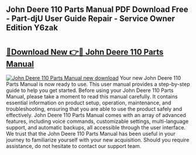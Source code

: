 ## John Deere 110 Parts Manual PDF Download Free - Part-djU User Guide Repair - Service Owner Edition Y6zak

# <h2><a href="http://bc22917.oget.top/?id=John+Deere+110+Parts+Manual">🔗Download New 👉🔴 John Deere 110 Parts Manual</a></h2>

[![John Deere 110 Parts Manual new download](https://i.imgur.com/5g1atiW.png)](http://bc22917.oget.top/?id=John+Deere+110+Parts+Manual)
Your new John Deere 110 Parts Manual is now ready to use. This user manual provides a step-by-step guide to help you get started. Before using your John Deere 110 Parts Manual, please take a moment to read this manual carefully. It contains essential information on product setup, operation, maintenance, and troubleshooting, ensuring that you are able to use the product safely and effectively. John Deere 110 Parts Manual comes with an array of advanced features, including voice commands, customizable settings, multi-language support, and automatic backups, all accessible through the user interface. We trust that the John Deere 110 Parts Manual has been useful in your journey to familiarize yourself with your new acquisition. Should you require assistance, do not hesitate to contact our support team.
